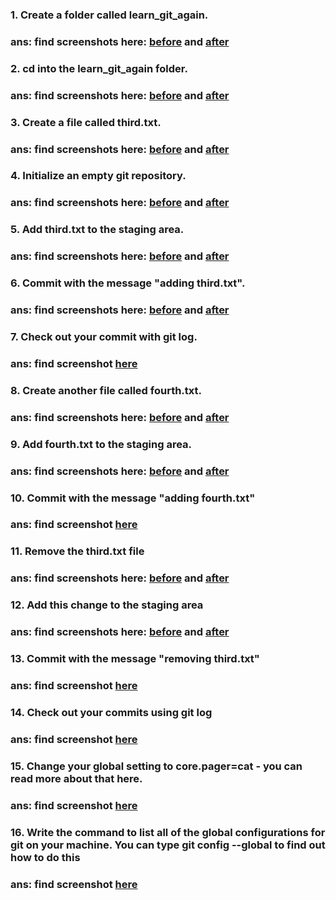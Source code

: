 ### 1. Create a folder called learn_git_again.
### ans: find screenshots here: [before](/git-and-github/git-basics-solution-screenshots/git-basics-exercise-solution1-before.png) and [after](/git-and-github/git-basics-solution-screenshots/git-basics-exercise-solution1-after.png)

### 2. cd into the learn_git_again folder.
### ans: find screenshots here: [before](/git-and-github/git-basics-solution-screenshots/git-basics-exercise-solution2-before.png) and [after](/git-and-github/git-basics-solution-screenshots/git-basics-exercise-solution2-after.png) 

### 3. Create a file called third.txt.
### ans: find screenshots here: [before](/git-and-github/git-basics-solution-screenshots/git-basics-exercise-solution3-before.png) and [after](/git-and-github/git-basics-solution-screenshots/git-basics-exercise-solution3-after.png) 

### 4. Initialize an empty git repository.
### ans: find screenshots here: [before](/git-and-github/git-basics-solution-screenshots/git-basics-exercise-solution4-before.png) and [after](/git-and-github/git-basics-solution-screenshots/git-basics-exercise-solution4-after.png) 

### 5. Add third.txt to the staging area.
### ans: find screenshots here: [before](/git-and-github/git-basics-solution-screenshots/git-basics-exercise-solution5-before.png) and [after](/git-and-github/git-basics-solution-screenshots/git-basics-exercise-solution5-after.png) 

### 6. Commit with the message "adding third.txt".
### ans: find screenshots here: [before](/git-and-github/git-basics-solution-screenshots/git-basics-exercise-solution6-before.png) and [after](/git-and-github/git-basics-solution-screenshots/git-basics-exercise-solution6-after.png)

### 7. Check out your commit with git log.
### ans: find screenshot [here](/git-and-github/git-basics-solution-screenshots/git-basics-exercise-solution7.png)

### 8. Create another file called fourth.txt.
### ans: find screenshots here: [before](/git-and-github/git-basics-solution-screenshots/git-basics-exercise-solution8-before.png) and [after](/git-and-github/git-basics-solution-screenshots/git-basics-exercise-solution8-after.png)

### 9. Add fourth.txt to the staging area.
### ans: find screenshots here: [before](/git-and-github/git-basics-solution-screenshots/git-basics-exercise-solution9-before.png) and [after](/git-and-github/git-basics-solution-screenshots/git-basics-exercise-solution9-after.png)

### 10. Commit with the message "adding fourth.txt"
### ans: find screenshot [here](/git-and-github/git-basics-solution-screenshots/git-basics-exercise-solution7.png)

### 11. Remove the third.txt file
### ans: find screenshots here: [before](/git-and-github/git-basics-solution-screenshots/git-basics-exercise-solution11-before.png) and [after](/git-and-github/git-basics-solution-screenshots/git-basics-exercise-solution11-after.png)

### 12. Add this change to the staging area
### ans: find screenshots here: [before](/git-and-github/git-basics-solution-screenshots/git-basics-exercise-solution12-before.png) and [after](/git-and-github/git-basics-solution-screenshots/git-basics-exercise-solution12-after.png)

### 13. Commit with the message "removing third.txt"
### ans: find screenshot [here](/git-and-github/git-basics-solution-screenshots/git-basics-exercise-solution13.png)

### 14. Check out your commits using git log
### ans: find screenshot [here](/git-and-github/git-basics-solution-screenshots/git-basics-exercise-solution14.png)

### 15. Change your global setting to core.pager=cat - you can read more about that here.
### ans: find screenshot [here](/git-and-github/git-basics-solution-screenshots/git-basics-exercise-solution15.png)

### 16. Write the command to list all of the global configurations for git on your machine. You can type git config --global to find out how to do this
### ans: find screenshot [here](/git-and-github/git-basics-solution-screenshots/git-basics-exercise-solution16.png)